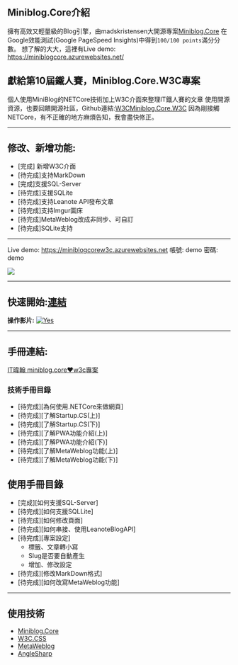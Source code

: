 ﻿## Miniblog.Core介紹
擁有高效又輕量級的Blog引擎，由madskristensen大開源專案[Miniblog.Core](https://github.com/madskristensen/Miniblog.Core)
在Google效能測試(Google PageSpeed Insights)中得到`100/100 points`滿分分數。
想了解的大大，這裡有Live demo: https://miniblogcore.azurewebsites.net/


## 獻給第10屆鐵人賽，Miniblog.Core.W3C專案

個人使用MiniBlog的NETCore技術加上W3C介面來整理IT鐵人賽的文章 
使用開源資源，也要回饋開源社區，Github連結:[W3CMiniblog.Core.W3C](https://github.com/shps951023/W3CMiniblog.Core-W3C) 
因為剛接觸NETCore，有不正確的地方麻煩告知，我會盡快修正。 

---

## 修改、新增功能:
- [完成] 新增W3C介面
- [待完成]支持MarkDown
- [完成]支援SQL-Server
- [待完成]支援SQLite
- [待完成]支持Leanote API發布文章
- [待完成]支持Imgur圖床
- [待完成]MetaWeblog改成非同步、可自訂
- [待完成]SQLite支持

---

Live demo: https://miniblogcorew3c.azurewebsites.net 
帳號: demo 
密碼: demo 

![](https://i.imgur.com/BtUL0kh.png)

---

## 快速開始:[連結](https://itweihan.azurewebsites.net/blog/miniblog_quick_start)
**操作影片:**
[![Yes](https://img.youtube.com/vi/4wX9qDPa4q0/0.jpg)](https://www.youtube.com/watch?v=4wX9qDPa4q0)


---

## 手冊連結:
[IT暐翰 miniblog.core❤️w3c專案](https://itweihan.azurewebsites.net/blog/category/miniblog.core%E2%9D%A4%EF%B8%8Fw3c%E5%B0%88%E6%A1%88)

### 技術手冊目錄
- [待完成][為何使用.NETCore來做網頁]
- [待完成][了解Startup.CS(上)]
- [待完成][了解Startup.CS(下)]
- [待完成][了解PWA功能介紹(上)]
- [待完成][了解PWA功能介紹(下)]
- [待完成][了解MetaWeblog功能(上)]
- [待完成][了解MetaWeblog功能(下)]

## 使用手冊目錄
- [完成][如何支援SQL-Server]
- [待完成][如何支援SQLLite]
- [待完成][如何修改頁面]
- [待完成][如何串接、使用LeanoteBlogAPI]
- [待完成][專案設定]
    - 標籤、文章轉小寫
    - Slug是否要自動產生
    - 增加、修改設定
- [待完成][修改MarkDown格式] 
- [待完成][如何改寫MetaWeblog功能]


---

## 使用技術
- [Miniblog.Core](https://github.com/madskristensen/Miniblog.Core) 
- [W3C.CSS](https://www.w3schools.com/w3css/w3css_downloads.asp)
- [MetaWeblog](https://github.com/shawnwildermuth/MetaWeblog)
- [AngleSharp](https://github.com/AngleSharp/AngleSharp)
